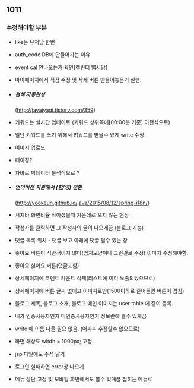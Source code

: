 ## 1011

<h3>수정해야할 부분</h3>

- like는 유저당 한번

- auth_code DB에 안들어가는 이유

- event cal 안나오는거 확인[캘린더 뻅시당]

- 마이페이지에서 직접 수정 및 삭제 버튼 만들어놓은거 실행.

- ~~<h5>검색 자동완성</h5>(http://javaiyagi.tistory.com/359)~~

- 키워드는 실시간 업데이트 (키워드 상위쪽에[00:00분 기준] 이런식으로)

- 일단 키워드를 쓰기 위해서 키워드를 받을수 있게 write 수정

- 이미지 업로드

- 페이징?

- 자바로 빅데이터 분석식으로 ?

- ~~<h5>언어버전 지원해서 (한/영) 전환</h5>(http://yookeun.github.io/java/2015/08/12/spring-i18n/)~~

- 서치바 화면비율 작아졌을때 가운데로 오지 않는 현상

- 작성자를 클릭하면 그 작성자의 글이 나오게끔 (블로그 기능)

- 댓글 목록 위치 -  댓글 보고 아래에 댓글 달수 있는 창

- 좋아요 버튼이 직관적이지 않다(엄지모양이나 그런걸로 수정) 이미지 수정해야함.

- 좋아요 싫어요 버튼(댓글포함)

- 상세페이지에 코멘트 카운트 삭제(리스트에 이미 노출되었으므로)

- 상세페이지에 버튼 글씨 없애고 이미지로만(1500이하로 줄어들면 버튼이 겹침)

- 블로그 제목, 블로그 소개, 블로그 메인 이미지는 user table 에 같이 등록.
-  내가 인증사용자인지 미인증사용자인지 정보란에 뜰수 있게끔

- write 에 이름 나올 필요 없음. (어짜피 수정할수 없으므로)

- 화면 해상도 witdh = 1000px; 고정

- jsp 파일에도 주석 달기

- 로그인 실패하면 error창 나오게 

- 메뉴 상단 고정 및 모바일 화면에서도 볼수 있게끔 접히는 메뉴로 